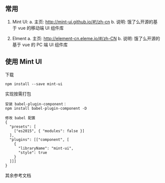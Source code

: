 ## **常用** 

1) Mint UI: 
	a. 主页: http://mint-ui.github.io/#!/zh-cn 
	b. 说明: 饿了么开源的基于 vue 的移动端 UI 组件库



2) Elment 
	a. 主页: http://element-cn.eleme.io/#/zh-CN 
	b. 说明: 饿了么开源的基于 vue 的 PC 端 UI 组件库





## **使用** **Mint UI**

下载

```
npm install --save mint-ui
```

实现按需打包

```
安装 babel-plugin-component：
npm install babel-plugin-component -D

修改 babel 配置
{
  "presets": [
    ["es2015", { "modules": false }]
  ],
  "plugins": [["component", [
    {
      "libraryName": "mint-ui",
      "style": true
    }
  ]]]
}
```

其余参考文档





















